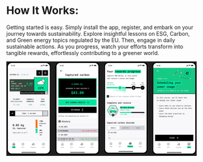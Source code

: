 # How It Works:

Getting started is easy. Simply install the app, register, and embark on your journey towards sustainability. Explore insightful lessons on ESG, Carbon, and Green energy topics regulated by the EU. Then, engage in daily sustainable actions. As you progress, watch your efforts transform into tangible rewards, effortlessly contributing to a greener world.

![](/src/headers/eaasapp.jpg)




